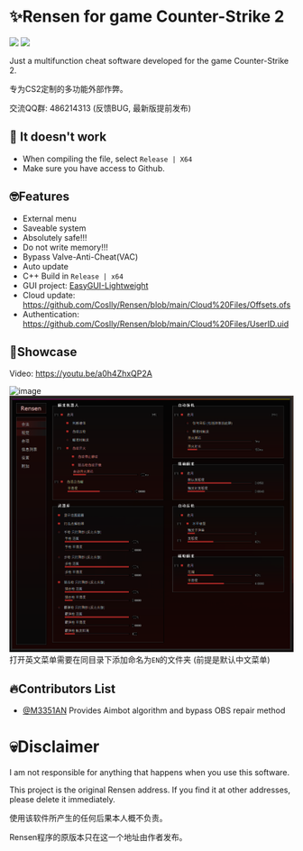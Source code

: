 # ✨Rensen for game Counter-Strike 2
</h1>
<a href="https://store.steampowered.com/app/730/CounterStrike_2"><img src="https://img.shields.io/badge/Game-CS2-red.svg?style=flat&logo=data:image/svg%2bxml;base64,PHN2ZyB4bWxucz0iaHR0cDovL3d3dy53My5vcmcvMjAwMC9zdmciIHZlcnNpb249IjEiIHdpZHRoPSI2MDAiIGhlaWdodD0iNjAwIj48cGF0aCBkPSJNMTI5IDExMWMtNTUgNC05MyA2Ni05MyA3OEwwIDM5OGMtMiA3MCAzNiA5MiA2OSA5MWgxYzc5IDAgODctNTcgMTMwLTEyOGgyMDFjNDMgNzEgNTAgMTI4IDEyOSAxMjhoMWMzMyAxIDcxLTIxIDY5LTkxbC0zNi0yMDljMC0xMi00MC03OC05OC03OGgtMTBjLTYzIDAtOTIgMzUtOTIgNDJIMjM2YzAtNy0yOS00Mi05Mi00MmgtMTV6IiBmaWxsPSIjZmZmIi8+PC9zdmc+"></a>
<a href="https://en.wikipedia.org/wiki/C%2B%2B"><img src="https://img.shields.io/badge/build-C++-blue?style=flat&label=Language&logo=visualstudio&logoColor=%231082c3"></a>
</p>
Just a multifunction cheat software developed for the game Counter-Strike 2.

专为CS2定制的多功能外部作弊。

交流QQ群: 486214313 (反馈BUG, 最新版提前发布)
## 🙁 It doesn't work
- When compiling the file, select `Release | X64`
- Make sure you have access to Github.
## 🤓Features
- External menu
- Saveable system
- Absolutely safe!!!
- Do not write memory!!!
- Bypass Valve-Anti-Cheat(VAC)
- Auto update
- C++ Build in `Release | x64`
- GUI project: [EasyGUI-Lightweight](https://github.com/Coslly/EasyGUI-Lightweight.git)
- Cloud update: https://github.com/Coslly/Rensen/blob/main/Cloud%20Files/Offsets.ofs
- Authentication: https://github.com/Coslly/Rensen/blob/main/Cloud%20Files/UserID.uid
## 🤩Showcase
Video: https://youtu.be/a0h4ZhxQP2A

![image](https://github.com/Coslly/Rensen/blob/main/Cloud%20Files/ShowImage.png?raw=true)
![image](https://github.com/Coslly/Rensen/blob/main/Cloud%20Files/ShowImage_CN.png?raw=true)
打开英文菜单需要在同目录下添加命名为`EN`的文件夹 (前提是默认中文菜单)
## 🔥Contributors List
- [@M3351AN](https://github.com/M3351AN)
Provides Aimbot algorithm and bypass OBS repair method
# 💀Disclaimer
I am not responsible for anything that happens when you use this software.

This project is the original Rensen address. If you find it at other addresses, please delete it immediately.

使用该软件所产生的任何后果本人概不负责。

Rensen程序的原版本只在这一个地址由作者发布。
